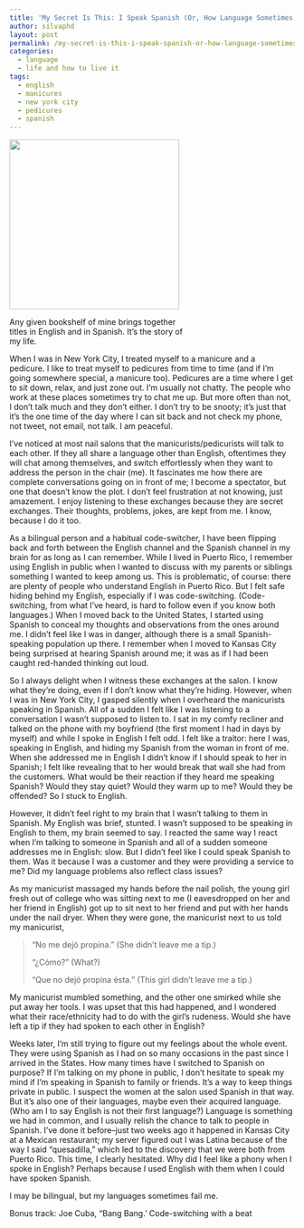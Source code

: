 ```yaml
---
title: 'My Secret Is This: I Speak Spanish (Or, How Language Sometimes Fails Me)'
author: silvaphd
layout: post
permalink: /my-secret-is-this-i-speak-spanish-or-how-language-sometimes-fails-me/
categories:
  - language
  - life and how to live it
tags:
  - english
  - manicures
  - new york city
  - pedicures
  - spanish
---
```

<div id="attachment_159" class="wp-caption alignleft" style="width: 310px">
  <a href="http://www.lianamsilvaford.com/wp-content/uploads/2011/06/photo-jun-23-10-17-33-pm1.jpeg"><img class="size-medium wp-image-159" title="Any given bookshelf" alt="" src="http://www.lianamsilvaford.com/wp-content/uploads/2011/06/photo-jun-23-10-17-33-pm1.jpeg?w=300" width="300" height="300" /></a>
  
  <p class="wp-caption-text">
    Any given bookshelf of mine brings together titles in English and in Spanish. It&#8217;s the story of my life.
  </p>
</div>

When I was in New York City, I treated myself to a manicure and a pedicure. I like to treat myself to pedicures from time to time (and if I&#8217;m going somewhere special, a manicure too). Pedicures are a time where I get to sit down, relax, and just zone out. I&#8217;m usually not chatty. The people who work at these places sometimes try to chat me up. But more often than not, I don&#8217;t talk much and they don&#8217;t either. I don&#8217;t try to be snooty; it&#8217;s just that it&#8217;s the one time of the day where I can sit back and not check my phone, not tweet, not email, not talk. I am peaceful.

I&#8217;ve noticed at most nail salons that the manicurists/pedicurists will talk to each other. If they all share a language other than English, oftentimes they will chat among themselves, and switch effortlessly when they want to address the person in the chair (me). It fascinates me how there are complete conversations going on in front of me; I become a spectator, but one that doesn&#8217;t know the plot. I don&#8217;t feel frustration at not knowing, just amazement. I enjoy listening to these exchanges because they are secret exchanges. Their thoughts, problems, jokes, are kept from me. I know, because I do it too.

As a bilingual person and a habitual code-switcher, I have been flipping back and forth between the English channel and the Spanish channel in my brain for as long as I can remember. While I lived in Puerto Rico, I remember using English in public when I wanted to discuss with my parents or siblings something I wanted to keep among us. This is problematic, of course: there are plenty of people who understand English in Puerto Rico. But I felt safe hiding behind my English, especially if I was code-switching. (Code-switching, from what I&#8217;ve heard, is hard to follow even if you know both languages.) When I moved back to the United States, I started using Spanish to conceal my thoughts and observations from the ones around me. I didn&#8217;t feel like I was in danger, although there is a small Spanish-speaking population up there. I remember when I moved to Kansas City being surprised at hearing Spanish around me; it was as if I had been caught red-handed thinking out loud.

So I always delight when I witness these exchanges at the salon. I know what they&#8217;re doing, even if I don&#8217;t know what they&#8217;re hiding. However, when I was in New York City, I gasped silently when I overheard the manicurists speaking in Spanish. All of a sudden I felt like I was listening to a conversation I wasn&#8217;t supposed to listen to. I sat in my comfy recliner and talked on the phone with my boyfriend (the first moment I had in days by myself) and while I spoke in English I felt odd. I felt like a traitor: here I was, speaking in English, and hiding my Spanish from the woman in front of me. When she addressed me in English I didn&#8217;t know if I should speak to her in Spanish; I felt like revealing that to her would break that wall she had from the customers. What would be their reaction if they heard me speaking Spanish? Would they stay quiet? Would they warm up to me? Would they be offended? So I stuck to English.

However, it didn&#8217;t feel right to my brain that I wasn&#8217;t talking to them in Spanish. My English was brief, stunted. I wasn&#8217;t supposed to be speaking in English to them, my brain seemed to say. I reacted the same way I react when I&#8217;m talking to someone in Spanish and all of a sudden someone addresses me in English: slow. But I didn&#8217;t feel like I could speak Spanish to them. Was it because I was a customer and they were providing a service to me? Did my language problems also reflect class issues?

As my manicurist massaged my hands before the nail polish, the young girl fresh out of college who was sitting next to me (I eavesdropped on her and her friend in English) got up to sit next to her friend and put with her hands under the nail dryer. When they were gone, the manicurist next to us told my manicurist,

> &#8220;No me dejó propina.&#8221; (She didn&#8217;t leave me a tip.)
> 
> &#8220;¿Cómo?&#8221; (What?)
> 
> &#8220;Que no dejó propina ésta.&#8221; (This girl didn&#8217;t leave me a tip.)

My manicurist mumbled something, and the other one smirked while she put away her tools. I was upset that this had happened, and I wondered what their race/ethnicity had to do with the girl&#8217;s rudeness. Would she have left a tip if they had spoken to each other in English?

Weeks later, I&#8217;m still trying to figure out my feelings about the whole event. They were using Spanish as I had on so many occasions in the past since I arrived in the States. How many times have I switched to Spanish on purpose? If I&#8217;m talking on my phone in public, I don&#8217;t hesitate to speak my mind if I&#8217;m speaking in Spanish to family or friends. It&#8217;s a way to keep things private in public. I suspect the women at the salon used Spanish in that way. But it&#8217;s also one of their languages, maybe even their acquired language. (Who am I to say English is not their first language?) Language is something we had in common, and I usually relish the chance to talk to people in Spanish. I&#8217;ve done it before&#8211;just two weeks ago it happened in Kansas City at a Mexican restaurant; my server figured out I was Latina because of the way I said &#8220;quesadilla,&#8221; which led to the discovery that we were both from Puerto Rico. This time, I clearly hesitated. Why did I feel like a phony when I spoke in English? Perhaps because I used English with them when I could have spoken Spanish.

I may be bilingual, but my languages sometimes fail me.

Bonus track: Joe Cuba, &#8220;Bang Bang.&#8217; Code-switching with a beat

<span class='embed-youtube' style='text-align:center; display: block;'></span>